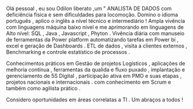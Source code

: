 Olá pessoal , eu sou Odilon liberato ,um " ANALISTA DE DADOS com deficiência física e sem dificuldades para locomoção. 
Domino o idioma português , aplico o inglês a nível técnico e intermediário !
Ampla vivência com linguagens máquina baixo nível e me aprimorando em linguagens de Alto nível: SQL , Java , Javascript , Phyton .
Vivência diária com manuseio de ferramentas da Power platform automatizando tarefas em Power bi , excel e geração de Dashboards .
ETL de dados , visita a clientes externos , Benchmarking e controle estatístico de processos .

Conhecimentos práticos em Gestão de projetos Logísticos , aplicações de melhoria contínua , ferramentas da qualida e fluxo puxado , 
implantação e gerenciamento de 5S Digital , participação ativa em PMO e suas etapas , projetos nacionais e internacionais .
com conhecimento em Scrum e também como agilista prático .

Considero oportunidades em áreas correlatas a TI .
Um abraços a todos !
